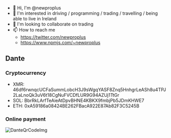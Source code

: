 - 👋 Hi, I'm @newproplus
- 💚 I'm interested in driving / programming / trading / travelling / being able to live in Ireland
- 💞️ I'm looking to collaborate on trading
- 📫 How to reach me 
  - https://twitter.com/newproplus
  - https://www.npmjs.com/~newproplus

## Dante

### Cryptocurrency

* XMR: 46df6rwnqcUCFaSummLobcH3J9sWgqYASF8Znq5HnhgrLeASh8u4TPJ2LaLnoQk3uV6t18CgNuFVCDfLUR9G94AZUj1TtGr
* SOL: BbrRkLArfTeAieAtDpvBHNE4KBKX9fmbjPb5JDmKHWE7
* ETH: 0xA59186a08424BE262FBacA922E87Ab82F3C5245B

### Online payment

![DanteQrCodeImg](https://github.com/newproplus/newproplus/blob/main/images/dante_qr_code.png)
